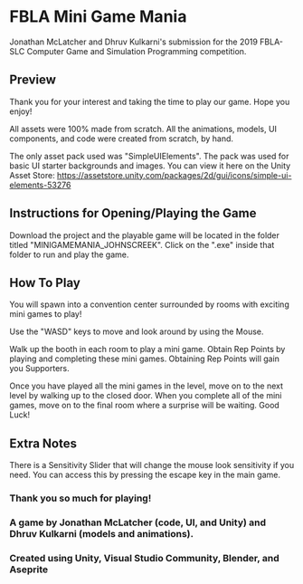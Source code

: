 # FBLA Mini Game Mania
Jonathan McLatcher and Dhruv Kulkarni's submission for the 2019 FBLA-SLC Computer Game and Simulation Programming competition.

## Preview

Thank you for your interest and taking the time to play our game. Hope you enjoy!

All assets were 100% made from scratch. All the animations, models, UI components, and code were created from scratch, by hand.

The only asset pack used was "SimpleUIElements". The pack was used for basic UI starter backgrounds and images.
You can view it here on the Unity Asset Store: https://assetstore.unity.com/packages/2d/gui/icons/simple-ui-elements-53276 

## Instructions for Opening/Playing the Game

Download the project and the playable game will be located in the folder titled "MINIGAMEMANIA_JOHNSCREEK". Click on the ".exe" inside that folder to run and play the game.

## How To Play

You will spawn into a convention center surrounded by rooms with exciting mini games to play!

Use the "WASD" keys to move and look around by using the Mouse.

Walk up the booth in each room to play a mini game. Obtain Rep Points by playing and completing these mini games. 
Obtaining Rep Points will gain you Supporters.       

Once you have played all the mini games in the level, move on to the next level by walking up to the closed door. When you complete all of the mini games, move on to the final room where a surprise will be waiting. Good Luck! 

## Extra Notes

There is a Sensitivity Slider that will change the mouse look sensitivity if you need. You can access this by pressing the escape key in the main game.

### Thank you so much for playing!

### A game by Jonathan McLatcher (code, UI, and Unity) and Dhruv Kulkarni (models and animations).

### Created using Unity, Visual Studio Community, Blender, and Aseprite
